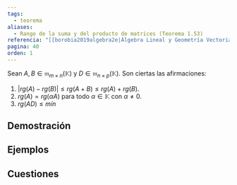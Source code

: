```yaml
---
tags:
  - teorema
aliases:
  - Rango de la suma y del producto de matrices (Teorema 1.53)
referencia: "[[borobia2019algebra2e|Álgebra Lineal y Geometría Vectorial (2a ed)]]"
pagina: 40
orden: 1
---
```

Sean $A,B \in \mathfrak{m}_{m \times n}(\mathbb{K})$ y $D \in \mathfrak{m}_{n \times p}(\mathbb{K})$. Son ciertas las afirmaciones:
1. $|rg(A)-rg(B)| \leq rg(A+B) \leq rg(A) + rg(B)$.
2. $rg(A) = rg(\alpha A)$ para todo $\alpha \in \mathbb{K}$ con $\alpha \neq 0$.
3. $rg(AD) \leq mín{}$

## Demostración

## Ejemplos

## Cuestiones
